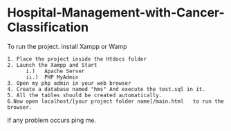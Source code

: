 # Hospital-Management-with-Cancer-Classification
To run the project.
  install Xampp or Wamp
    
    1. Place the project inside the Htdocs folder
    2. Launch the Xampp and Start
          i.)   Apache Server
          ii.)  PHP MyAdmin
    3. Open my php admin in your web browser
    4. Create a database named "hms" And execute the test.sql in it.
    5. All the tables should be created automatically.
    6.Now open localhost/[your project folder name]/main.html   to run the browser.
 
 
 If any problem occurs ping me.
